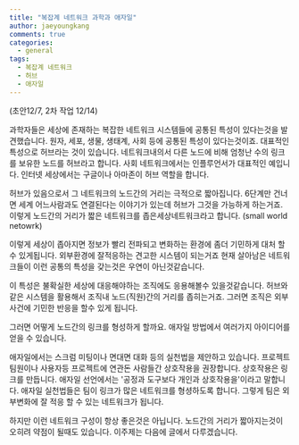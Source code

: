 ```yaml
---
title: "복잡계 네트워크 과학과 애자일"
author: jaeyoungkang
comments: true
categories:
  - general
tags:
  - 복잡계 네트워크
  - 허브
  - 애자일
---
```


(초안12/7, 2차 작업 12/14)

과학자들은 세상에 존재하는 복잡한 네트워크 시스템들에 공통된 특성이 있다는것을 발견했습니다. 
원자, 세포, 생물, 생태계, 사회 등에 공통된 특성이 있다는것이죠.
대표적인 특성으로 허브라는 것이 있습니다. 
네트워크내의서 다른 노드에 비해 엄청난 수의 링크를 보유한 노드를 허브라고 합니다. 
사회 네트워크에서는 인플루언서가 대표적인 예입니다. 
인터넷 세상에서는 구글이나 아마존이 허브 역할을 합니다. 

허브가 있음으로서 그 네트워크의 노드간의 거리는 극적으로 짧아집니다. 
6단계만 건너면 세계 어느사람과도 연결된다는 이야기가 있는데 허브가 그것을 가능하게 하는거죠.
이렇게 노드간의 거리가 짧은 네트워크를 좁은세상네트워크라고 합니다. (small world netowrk)

이렇게 세상이 좁아지면 정보가 빨리 전파되고 변화하는 환경에 좀더 기민하게 대처 할 수 있게됩니다.
외부환경에 잘적응하는 견고한 시스템이 되는거죠
현재 살아남은 네트워크들이 이런 공통의 특성을 갖는것은 우연이 아닌것같습니다. 

이 특성은 불확실한 세상에 대응해야하는 조직에도 응용해볼수 있을것같습니다. 
허브와 같은 시스템을 활용해서 조직내 노드(직원)간의 거리를 좁히는거죠.
그러면 조직은 외부 사건에 기민한 반응을 할수 있게 됩니다. 

그러면 어떻게 노드간의 링크를 형성하게 할까요.
애자일 방법에서 여러가지 아이디어를 얻을 수 있습니다. 

애자일에서는 스크럼 미팅이나 면대면 대화 등의 실천법을 제안하고 있습니다. 
프로젝트 팀원이나 사용자등 프로젝트에 연관돈 사람들간 상호작용을 권장합니다. 
상호작용은 링크를 만듭니다. 
애자일 선언에서는 '공정과 도구보다 개인과 상호작용을'이라고 말합니다. 
애자일 실천법들은 팀이 링크가 많은 네트워크를 형셩하도록 합니다. 
그렇게 팀은 외부변화에 잘 적응 할 수 있는 네트워크가 됩니다. 

하지만 이런 네트워크 구성이 항상 좋은것은 아닙니다. 
노드간의 거리가 짧아지는것이 오히려 약점이 될때도 있습니다. 
이주제는 다음에 글에서 다루겠습니다. 